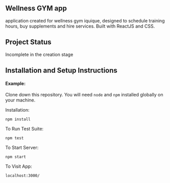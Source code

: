## Wellness GYM app

application created for wellness gym iquique, designed to schedule training hours, buy supplements and hire services. Built with ReactJS and CSS.

## Project Status
Incomplete in the creation stage


## Installation and Setup Instructions

#### Example:  

Clone down this repository. You will need `node` and `npm` installed globally on your machine.  

Installation:

`npm install`  

To Run Test Suite:  

`npm test`  

To Start Server:

`npm start`  

To Visit App:

`localhost:3000/`  


